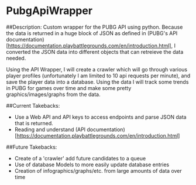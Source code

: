 # PubgApiWrapper
##Description:
Custom wrapper for the PUBG API using python. Because the data is returned in a huge block of JSON as defined in (PUBG's API documentation)[https://documentation.playbattlegrounds.com/en/introduction.html], I converted the JSON data into different objects that can retreieve the data needed.

Using the API Wrapper, I will create a crawler which will go through various player profiles (unfortunately I am limited to 10 api requests per minute), and save the player data into a database. Using the data I will track some trends in PUBG for games over time and make some pretty graphics/images/graphs from the data.

##Current Takebacks:
- Use a Web API and API keys to access endpoints and parse JSON data that is returned.
- Reading and understand (API documentation)[https://documentation.playbattlegrounds.com/en/introduction.html]

##Future Takebacks:
- Create of a 'crawler' add future candidates to a queue
- Use of database Models to more easily update database entries
- Creation of infographics/graphs/etc. from large amounts of data over time
